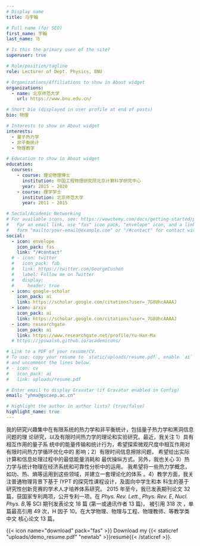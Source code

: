 ```yaml
---
# Display name
title: 马宇翰

# Full name (for SEO)
first_name: 宇翰
last_name: 马

# Is this the primary user of the site?
superuser: true

# Role/position/tagline
role: Lecturer of Dept. Physics, BNU

# Organizations/Affiliations to show in About widget
organizations:
  - name: 北京师范大学
    url: https://www.bnu.edu.cn/

# Short bio (displayed in user profile at end of posts)
bio: 物理

# Interests to show in About widget
interests:
  - 量子热力学
  - 非平衡统计
  - 物理教学

# Education to show in About widget
education:
  courses:
    - course: 理论物理博士
      institution: 中国工程物理研究院北京计算科学研究中心
      year: 2015 ~ 2020
    - course: 理学学士
      institution: 北京师范大学
      year: 2011 ~ 2015

# Social/Academic Networking
# For available icons, see: https://wowchemy.com/docs/getting-started/page-builder/#icons
#   For an email link, use "fas" icon pack, "envelope" icon, and a link in the
#   form "mailto:your-email@example.com" or "/#contact" for contact widget.
social:
  - icon: envelope
    icon_pack: fas
    link: "/#contact"
  # - icon: twitter
  #   icon_pack: fab
  #   link: https://twitter.com/GeorgeCushen
  #   label: Follow me on Twitter
  #   display:
  #     header: true
  - icon: google-scholar
    icon_pack: ai
    link: https://scholar.google.com/citations?user=_7G8UhcAAAAJ
  - icon: arxiv
    icon_pack: ai
    link: https://scholar.google.com/citations?user=_7G8UhcAAAAJ
  - icon: researchgate
    icon_pack: ai
    link: https://www.researchgate.net/profile/Yu-Han-Ma
  # https://jpswalsh.github.io/academicons/

# Link to a PDF of your resume/CV.
# To use: copy your resume to `static/uploads/resume.pdf`, enable `ai` icons in `params.yaml`,
# and uncomment the lines below.
# - icon: cv
#   icon_pack: ai
#   link: uploads/resume.pdf

# Enter email to display Gravatar (if Gravatar enabled in Config)
email: "yhma@gscaep.ac.cn"

# Highlight the author in author lists? (true/false)
highlight_name: true
---
```


我的研究兴趣集中在有限系统的热力学和非平衡统计，包括量子热力学和黑洞信息问题的理
论研究，以及有限时间热力学的理论和实验研究。最近，我关注 1）具有相互作用的量子系
统中的能量传输和统计行为，希望探索微观尺度中相互作用对有限时间热力学循环优化中的
影响；2）有限时间信息擦除问题， 希望给出实际计算和信息处理过程中的最低能量消耗和
最优操纵方式。另外，我也关心 3）热力学与统计物理在经济系统和可靠性分析中的运用。
我希望将一些热力学概念，如功、热、熵等运用到这些领域，并建立一套理论化的体系
。4）教学方面，我关注普通物理背景下基于 IYPT 的探究性课程设计，及面向中学生和本
科生的基于研究性创新竞赛的学术人才培养体系研究。 2015 年至今，我已发表期刊论文
32 篇，获国家专利两项，公开专利一项。在 _Phys. Rev. Lett._, _Phys. Rev. E_,
_Nucl. Phys. B_,等 SCI 期刊发表论文 18 篇 (第一或通讯作者 13 篇)， 被引用 318 次
，单篇最高引用 49 次，H 因子 10。在大学物理、物理与工程、物理教师、等教学类中文
核心论文 13 篇。

{{< icon name="download" pack="fas" >}} Download my
{{< staticref "uploads/demo_resume.pdf" "newtab" >}}resumé{{< /staticref >}}.
